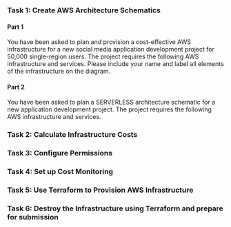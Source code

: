 ### Task 1: Create AWS Architecture Schematics

#### Part 1
You have been asked to plan and provision a cost-effective AWS infrastructure 
for a new social media application development project for 50,000 single-region 
users. The project requires the following AWS infrastructure and services. 
Please include your name and label all elements of the infrastructure 
on the diagram.


#### Part 2
You have been asked to plan a SERVERLESS architecture schematic for a new application development project. The project requires the following AWS infrastructure and services.


### Task 2: Calculate Infrastructure Costs

### Task 3: Configure Permissions


### Task 4: Set up Cost Monitoring


### Task 5: Use Terraform to Provision AWS Infrastructure


### Task 6: Destroy the Infrastructure using Terraform and prepare for submission
